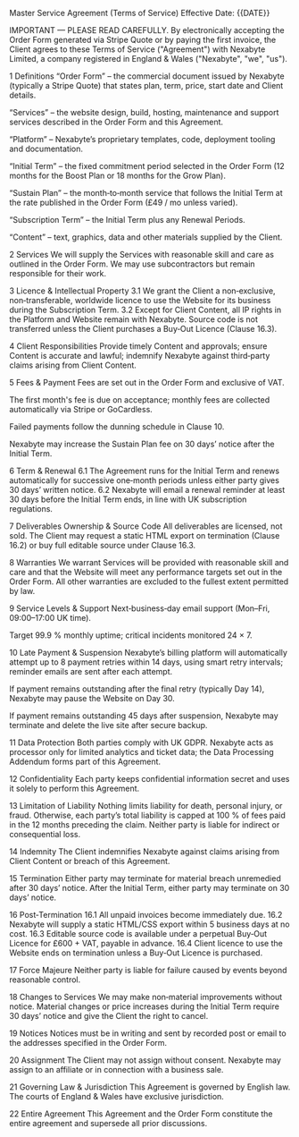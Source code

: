 Master Service Agreement (Terms of Service)
Effective Date: {{DATE}}

IMPORTANT — PLEASE READ CAREFULLY. By electronically accepting the Order Form generated via Stripe Quote or by paying the first invoice, the Client agrees to these Terms of Service ("Agreement") with Nexabyte Limited, a company registered in England & Wales ("Nexabyte", "we", "us").

1 Definitions
“Order Form” – the commercial document issued by Nexabyte (typically a Stripe Quote) that states plan, term, price, start date and Client details.

“Services” – the website design, build, hosting, maintenance and support services described in the Order Form and this Agreement.

“Platform” – Nexabyte’s proprietary templates, code, deployment tooling and documentation.

“Initial Term” – the fixed commitment period selected in the Order Form (12 months for the Boost Plan or 18 months for the Grow Plan).

“Sustain Plan” – the month‑to‑month service that follows the Initial Term at the rate published in the Order Form (£49 / mo unless varied).

“Subscription Term” – the Initial Term plus any Renewal Periods.

“Content” – text, graphics, data and other materials supplied by the Client.

2 Services
We will supply the Services with reasonable skill and care as outlined in the Order Form. We may use subcontractors but remain responsible for their work.

3 Licence & Intellectual Property
3.1 We grant the Client a non‑exclusive, non‑transferable, worldwide licence to use the Website for its business during the Subscription Term. 3.2 Except for Client Content, all IP rights in the Platform and Website remain with Nexabyte. Source code is not transferred unless the Client purchases a Buy‑Out Licence (Clause 16.3).

4 Client Responsibilities
Provide timely Content and approvals; ensure Content is accurate and lawful; indemnify Nexabyte against third‑party claims arising from Client Content.

5 Fees & Payment
Fees are set out in the Order Form and exclusive of VAT.

The first month's fee is due on acceptance; monthly fees are collected automatically via Stripe or GoCardless.

Failed payments follow the dunning schedule in Clause 10.

Nexabyte may increase the Sustain Plan fee on 30 days’ notice after the Initial Term.

6 Term & Renewal
6.1 The Agreement runs for the Initial Term and renews automatically for successive one‑month periods unless either party gives 30 days’ written notice. 6.2 Nexabyte will email a renewal reminder at least 30 days before the Initial Term ends, in line with UK subscription regulations.

7 Deliverables Ownership & Source Code
All deliverables are licensed, not sold. The Client may request a static HTML export on termination (Clause 16.2) or buy full editable source under Clause 16.3.

8 Warranties
We warrant Services will be provided with reasonable skill and care and that the Website will meet any performance targets set out in the Order Form. All other warranties are excluded to the fullest extent permitted by law.

9 Service Levels & Support
Next‑business‑day email support (Mon–Fri, 09:00–17:00 UK time).

Target 99.9 % monthly uptime; critical incidents monitored 24 × 7.

10 Late Payment & Suspension
Nexabyte’s billing platform will automatically attempt up to 8 payment retries within 14 days, using smart retry intervals; reminder emails are sent after each attempt.

If payment remains outstanding after the final retry (typically Day 14), Nexabyte may pause the Website on Day 30.

If payment remains outstanding 45 days after suspension, Nexabyte may terminate and delete the live site after secure backup.

11 Data Protection
Both parties comply with UK GDPR. Nexabyte acts as processor only for limited analytics and ticket data; the Data Processing Addendum forms part of this Agreement.

12 Confidentiality
Each party keeps confidential information secret and uses it solely to perform this Agreement.

13 Limitation of Liability
Nothing limits liability for death, personal injury, or fraud. Otherwise, each party’s total liability is capped at 100 % of fees paid in the 12 months preceding the claim. Neither party is liable for indirect or consequential loss.

14 Indemnity
The Client indemnifies Nexabyte against claims arising from Client Content or breach of this Agreement.

15 Termination
Either party may terminate for material breach unremedied after 30 days’ notice. After the Initial Term, either party may terminate on 30 days’ notice.

16 Post‑Termination
16.1 All unpaid invoices become immediately due.
16.2 Nexabyte will supply a static HTML/CSS export within 5 business days at no cost.
16.3 Editable source code is available under a perpetual Buy‑Out Licence for £600 + VAT, payable in advance.
16.4 Client licence to use the Website ends on termination unless a Buy‑Out Licence is purchased.

17 Force Majeure
Neither party is liable for failure caused by events beyond reasonable control.

18 Changes to Services
We may make non‑material improvements without notice. Material changes or price increases during the Initial Term require 30 days’ notice and give the Client the right to cancel.

19 Notices
Notices must be in writing and sent by recorded post or email to the addresses specified in the Order Form.

20 Assignment
The Client may not assign without consent. Nexabyte may assign to an affiliate or in connection with a business sale.

21 Governing Law & Jurisdiction
This Agreement is governed by English law. The courts of England & Wales have exclusive jurisdiction.

22 Entire Agreement
This Agreement and the Order Form constitute the entire agreement and supersede all prior discussions.